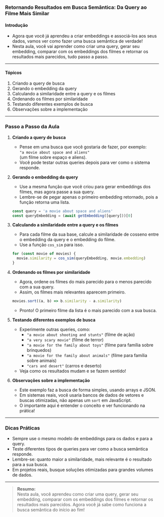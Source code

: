 ### **Retornando Resultados em Busca Semântica: Da Query ao Filme Mais Similar**

#### Introdução

- Agora que você já aprendeu a criar embeddings e associá-los aos seus dados, vamos ver como fazer uma busca semântica de verdade!
- Nesta aula, você vai aprender como criar uma query, gerar seu embedding, comparar com os embeddings dos filmes e retornar os resultados mais parecidos, tudo passo a passo.

---

#### Tópicos

1. Criando a query de busca
2. Gerando o embedding da query
3. Calculando a similaridade entre a query e os filmes
4. Ordenando os filmes por similaridade
5. Testando diferentes exemplos de busca
6. Observações sobre a implementação

---

### Passo a Passo da Aula

1. **Criando a query de busca**

   - Pense em uma busca que você gostaria de fazer, por exemplo:  
     `"a movie about space and aliens"`  
     (um filme sobre espaço e aliens).
   - Você pode testar outras queries depois para ver como o sistema responde.

2. **Gerando o embedding da query**

   - Use a mesma função que você criou para gerar embeddings dos filmes, mas agora passe a sua query.
   - Lembre-se de pegar apenas o primeiro embedding retornado, pois a função retorna uma lista.

   ```js
   const query = 'a movie about space and aliens'
   const queryEmbedding = (await getEmbedding([query]))[0]
   ```

3. **Calculando a similaridade entre a query e os filmes**

   - Para cada filme da sua base, calcule a similaridade de cosseno entre o embedding da query e o embedding do filme.
   - Use a função `cos_sim` para isso.

   ```js
   for (const movie of movies) {
     movie.similarity = cos_sim(queryEmbedding, movie.embedding)
   }
   ```

4. **Ordenando os filmes por similaridade**

   - Agora, ordene os filmes do mais parecido para o menos parecido com a sua query.
   - Assim, os filmes mais relevantes aparecem primeiro.

   ```js
   movies.sort((a, b) => b.similarity - a.similarity)
   ```

   - Pronto! O primeiro filme da lista é o mais parecido com a sua busca.

5. **Testando diferentes exemplos de busca**

   - Experimente outras queries, como:
     - `"a movie about shooting and stunts"` (filme de ação)
     - `"a very scary movie"` (filme de terror)
     - `"a movie for the family about toys"` (filme para família sobre brinquedos)
     - `"a movie for the family about animals"` (filme para família sobre animais)
     - `"cars and desert"` (carros e deserto)
   - Veja como os resultados mudam e se fazem sentido!

6. **Observações sobre a implementação**

   - Este exemplo faz a busca de forma simples, usando arrays e JSON.
   - Em sistemas reais, você usaria bancos de dados de vetores e buscas otimizadas, não apenas um `sort` em JavaScript.
   - O importante aqui é entender o conceito e ver funcionando na prática!

---

### Dicas Práticas

- Sempre use o mesmo modelo de embeddings para os dados e para a query.
- Teste diferentes tipos de queries para ver como a busca semântica responde.
- Lembre-se: quanto maior a similaridade, mais relevante é o resultado para a sua busca.
- Em projetos reais, busque soluções otimizadas para grandes volumes de dados.

---

> **Resumo:**  
> Nesta aula, você aprendeu como criar uma query, gerar seu embedding, comparar com os embeddings dos filmes e retornar os resultados mais parecidos. Agora você já sabe como funciona a busca semântica do início ao fim!
